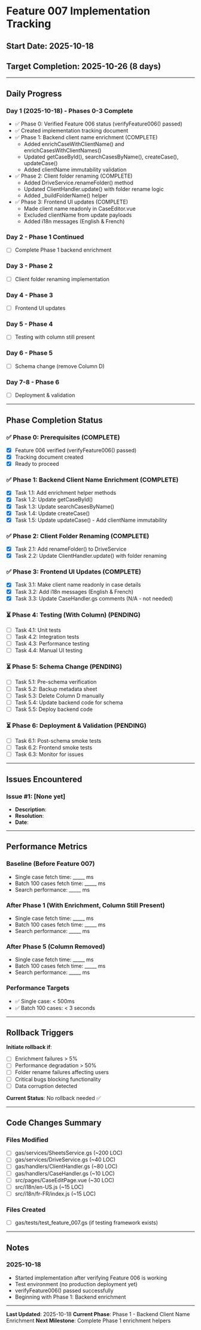 # Feature 007 Implementation Tracking

## Start Date: 2025-10-18
## Target Completion: 2025-10-26 (8 days)

---

## Daily Progress

### Day 1 (2025-10-18) - Phases 0-3 Complete
- ✅ Phase 0: Verified Feature 006 status (verifyFeature006() passed)
- ✅ Created implementation tracking document
- ✅ Phase 1: Backend client name enrichment (COMPLETE)
  - Added enrichCaseWithClientName() and enrichCasesWithClientNames()
  - Updated getCaseById(), searchCasesByName(), createCase(), updateCase()
  - Added clientName immutability validation
- ✅ Phase 2: Client folder renaming (COMPLETE)
  - Added DriveService.renameFolder() method
  - Updated ClientHandler.update() with folder rename logic
  - Added _buildFolderName() helper
- ✅ Phase 3: Frontend UI updates (COMPLETE)
  - Made client name readonly in CaseEditor.vue
  - Excluded clientName from update payloads
  - Added i18n messages (English & French)

### Day 2 - Phase 1 Continued
- [ ] Complete Phase 1 backend enrichment

### Day 3 - Phase 2
- [ ] Client folder renaming implementation

### Day 4 - Phase 3
- [ ] Frontend UI updates

### Day 5 - Phase 4
- [ ] Testing with column still present

### Day 6 - Phase 5
- [ ] Schema change (remove Column D)

### Day 7-8 - Phase 6
- [ ] Deployment & validation

---

## Phase Completion Status

### ✅ Phase 0: Prerequisites (COMPLETE)
- [x] Feature 006 verified (verifyFeature006() passed)
- [x] Tracking document created
- [x] Ready to proceed

### ✅ Phase 1: Backend Client Name Enrichment (COMPLETE)
- [x] Task 1.1: Add enrichment helper methods
- [x] Task 1.2: Update getCaseById()
- [x] Task 1.3: Update searchCasesByName()
- [x] Task 1.4: Update createCase()
- [x] Task 1.5: Update updateCase() - Add clientName immutability

### ✅ Phase 2: Client Folder Renaming (COMPLETE)
- [x] Task 2.1: Add renameFolder() to DriveService
- [x] Task 2.2: Update ClientHandler.update() with folder renaming

### ✅ Phase 3: Frontend UI Updates (COMPLETE)
- [x] Task 3.1: Make client name readonly in case details
- [x] Task 3.2: Add i18n messages (English & French)
- [x] Task 3.3: Update CaseHandler.gs comments (N/A - not needed)

### ⏳ Phase 4: Testing (With Column) (PENDING)
- [ ] Task 4.1: Unit tests
- [ ] Task 4.2: Integration tests
- [ ] Task 4.3: Performance testing
- [ ] Task 4.4: Manual UI testing

### ⏳ Phase 5: Schema Change (PENDING)
- [ ] Task 5.1: Pre-schema verification
- [ ] Task 5.2: Backup metadata sheet
- [ ] Task 5.3: Delete Column D manually
- [ ] Task 5.4: Update backend code for schema
- [ ] Task 5.5: Deploy backend code

### ⏳ Phase 6: Deployment & Validation (PENDING)
- [ ] Task 6.1: Post-schema smoke tests
- [ ] Task 6.2: Frontend smoke tests
- [ ] Task 6.3: Monitor for issues

---

## Issues Encountered

### Issue #1: [None yet]
- **Description**:
- **Resolution**:
- **Date**:

---

## Performance Metrics

### Baseline (Before Feature 007)
- Single case fetch time: _____ ms
- Batch 100 cases fetch time: _____ ms
- Search performance: _____ ms

### After Phase 1 (With Enrichment, Column Still Present)
- Single case fetch time: _____ ms
- Batch 100 cases fetch time: _____ ms
- Search performance: _____ ms

### After Phase 5 (Column Removed)
- Single case fetch time: _____ ms
- Batch 100 cases fetch time: _____ ms
- Search performance: _____ ms

### Performance Targets
- ✅ Single case: < 500ms
- ✅ Batch 100 cases: < 3 seconds

---

## Rollback Triggers

**Initiate rollback if**:
- [ ] Enrichment failures > 5%
- [ ] Performance degradation > 50%
- [ ] Folder rename failures affecting users
- [ ] Critical bugs blocking functionality
- [ ] Data corruption detected

**Current Status**: No rollback needed ✅

---

## Code Changes Summary

### Files Modified
- [ ] gas/services/SheetsService.gs (~200 LOC)
- [ ] gas/services/DriveService.gs (~40 LOC)
- [ ] gas/handlers/ClientHandler.gs (~80 LOC)
- [ ] gas/handlers/CaseHandler.gs (~10 LOC)
- [ ] src/pages/CaseEditPage.vue (~30 LOC)
- [ ] src/i18n/en-US.js (~15 LOC)
- [ ] src/i18n/fr-FR/index.js (~15 LOC)

### Files Created
- [ ] gas/tests/test_feature_007.gs (if testing framework exists)

---

## Notes

### 2025-10-18
- Started implementation after verifying Feature 006 is working
- Test environment (no production deployment yet)
- verifyFeature006() passed successfully
- Beginning with Phase 1: Backend enrichment

---

**Last Updated**: 2025-10-18
**Current Phase**: Phase 1 - Backend Client Name Enrichment
**Next Milestone**: Complete Phase 1 enrichment helpers
